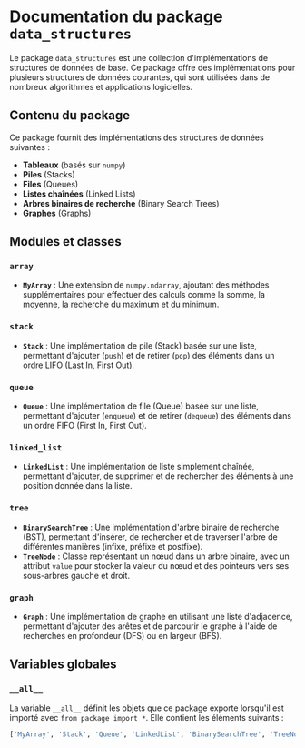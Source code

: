 # Documentation du package `data_structures`

Le package `data_structures` est une collection d'implémentations de structures de données de base. Ce package offre des implémentations pour plusieurs structures de données courantes, qui sont utilisées dans de nombreux algorithmes et applications logicielles.

## Contenu du package

Ce package fournit des implémentations des structures de données suivantes :
- **Tableaux** (basés sur `numpy`)
- **Piles** (Stacks)
- **Files** (Queues)
- **Listes chaînées** (Linked Lists)
- **Arbres binaires de recherche** (Binary Search Trees)
- **Graphes** (Graphs)

## Modules et classes

### `array`
- **`MyArray`** : Une extension de `numpy.ndarray`, ajoutant des méthodes supplémentaires pour effectuer des calculs comme la somme, la moyenne, la recherche du maximum et du minimum.

### `stack`
- **`Stack`** : Une implémentation de pile (Stack) basée sur une liste, permettant d'ajouter (`push`) et de retirer (`pop`) des éléments dans un ordre LIFO (Last In, First Out).

### `queue`
- **`Queue`** : Une implémentation de file (Queue) basée sur une liste, permettant d'ajouter (`enqueue`) et de retirer (`dequeue`) des éléments dans un ordre FIFO (First In, First Out).

### `linked_list`
- **`LinkedList`** : Une implémentation de liste simplement chaînée, permettant d'ajouter, de supprimer et de rechercher des éléments à une position donnée dans la liste.

### `tree`
- **`BinarySearchTree`** : Une implémentation d'arbre binaire de recherche (BST), permettant d'insérer, de rechercher et de traverser l'arbre de différentes manières (infixe, préfixe et postfixe).
- **`TreeNode`** : Classe représentant un nœud dans un arbre binaire, avec un attribut `value` pour stocker la valeur du nœud et des pointeurs vers ses sous-arbres gauche et droit.

### `graph`
- **`Graph`** : Une implémentation de graphe en utilisant une liste d'adjacence, permettant d'ajouter des arêtes et de parcourir le graphe à l'aide de recherches en profondeur (DFS) ou en largeur (BFS).

## Variables globales

### `__all__`
La variable `__all__` définit les objets que ce package exporte lorsqu'il est importé avec `from package import *`. Elle contient les éléments suivants :
```python
['MyArray', 'Stack', 'Queue', 'LinkedList', 'BinarySearchTree', 'TreeNode', 'Graph']
